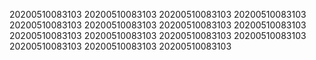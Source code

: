 20200510083103
20200510083103
20200510083103
20200510083103
20200510083103
20200510083103
20200510083103
20200510083103
20200510083103
20200510083103
20200510083103
20200510083103
20200510083103
20200510083103
20200510083103
